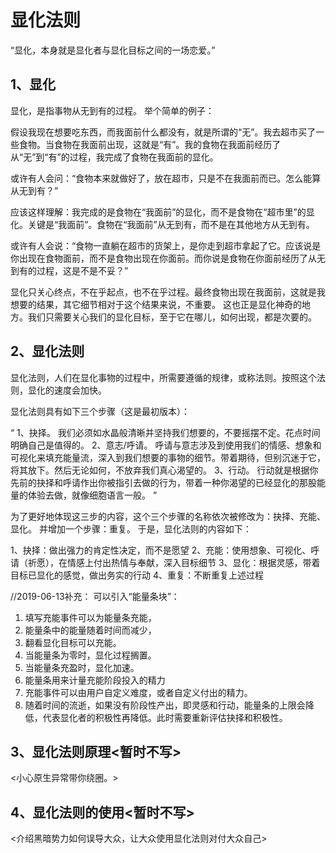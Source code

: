 
显化法则
===
“显化，本身就是显化者与显化目标之间的一场恋爱。”


1、显化
----
显化，是指事物从无到有的过程。 举个简单的例子：

假设我现在想要吃东西，而我面前什么都没有，就是所谓的“无”。我去超市买了一些食物。当食物在我面前出现，这就是“有”。我的食物在我面前经历了从“无”到“有”的过程，我完成了食物在我面前的显化。

或许有人会问：“食物本来就做好了，放在超市，只是不在我面前而已。怎么能算从无到有？”

应该这样理解：我完成的是食物在“我面前”的显化，而不是食物在“超市里”的显化。关键是“我面前”。食物在“我面前”从无到有，而不是在其他地方从无到有。

或许有人会说：“食物一直躺在超市的货架上，是你走到超市拿起了它。应该说是你出现在食物面前，而不是食物出现在你面前。而你说是食物在你面前经历了从无到有的过程，这是不是不妥？”

显化只关心终点，不在乎起点，也不在乎过程。最终食物出现在我面前，这就是我想要的结果，其它细节相对于这个结果来说，不重要。
这也正是显化神奇的地方。我们只需要关心我们的显化目标，至于它在哪儿，如何出现，都是次要的。

2、显化法则
---
显化法则，人们在显化事物的过程中，所需要遵循的规律，或称法则。按照这个法则，显化的速度会加快。

显化法则具有如下三个步骤（这是最初版本）：

“ 1、抉择。 我们必须如水晶般清晰并坚持我们想要的，不要摇摆不定。花点时间明确自己是值得的。
2、意志/呼请。 呼请与意志涉及到使用我们的情感、想象和可视化来填充能量流，深入到我们想要的事物的细节。带着期待，但别沉迷于它，将其放下。然后无论如何，不放弃我们真心渴望的。
3、行动。 行动就是根据你先前的抉择和呼请作出你被指引去做的行为，带着一种你渴望的已经显化的那股能量的体验去做，就像细胞语言一般。 ”

为了更好地体现这三步的内容，这个三个步骤的名称依次被修改为：抉择、充能、显化。
并增加一个步骤：重复。 
于是，显化法则的内容如下：

1、抉择：做出强力的肯定性决定，而不是愿望
2、充能：使用想象、可视化、呼请（祈愿），在情感上付出热情与奉献，深入目标细节
3、显化：根据灵感，带着目标已显化的感觉，做出务实的行动
4、重复：不断重复上述过程

//2019-06-13补充：
可以引入“能量条块”：

1. 填写充能事件可以为能量条充能，
2. 能量条中的能量随着时间而减少，
3. 翻看显化目标可以充能。
4. 当能量条为零时，显化过程搁置。
5. 当能量条充盈时，显化加速。
6. 能量条用来计量充能阶段投入的精力
7. 充能事件可以由用户自定义难度，或者自定义付出的精力。
8. 随着时间的流逝，如果没有阶段性产出，即灵感和行动，能量条的上限会降低，代表显化者的积极性再降低。此时需要重新评估抉择和积极性。


3、显化法则原理<暂时不写>
---
<小心原生异常带你绕圈。>


4、显化法则的使用<暂时不写>
---
<介绍黑暗势力如何误导大众，让大众使用显化法则对付大众自己>

